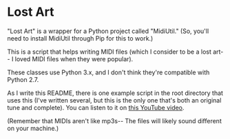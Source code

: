 Lost Art
========

"Lost Art" is a wrapper for a Python project called "MidiUtil."  (So, you'll need to install MidiUtil through Pip for this to work.)

This is a script that helps writing MIDI files (which I consider to be a lost art-- I loved MIDI files when they were popular).

These classes use Python 3.x, and I don't think they're compatible with Python 2.7.

As I write this README, there is one example script in the root directory that uses this (I've written several, but this is the only one that's both an original tune and complete).  You can listen to it on [this YouTube video](https://youtu.be/qohpvs_D3Tk).

(Remember that MIDIs aren't like mp3s-- The files will likely sound different on your machine.)
